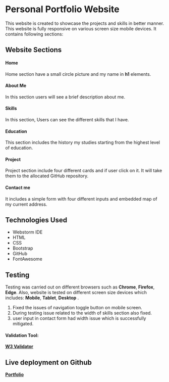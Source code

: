 # Personal Portfolio Website
This website is created to showcase the projects
and skills in better manner. This website is fully responsive on various
screen size mobile devices. It contains following sections: 

## **Website Sections**
#### Home
Home section have a small circle picture and my name in **h1** elements. 
#### About Me
In this section users will see a brief description about me.
#### Skills
In this section, Users can see the different skills that I have.
#### Education
This section includes the history my studies starting from  the highest level of education.
#### Project
Project section include four different cards and if user click on it.
It will take them to the allocated GitHub repository.
#### Contact me
It includes a simple form with four different inputs and embedded map of my current address.

## Technologies Used
<ul>
<li>Webstorm IDE</li>
<li>HTML</li>
<li>CSS</li>
<li>Bootstrap</li>
<li>GitHub</li>
<li>FontAwesome</li>
</ul>


## Testing
Testing was carried out on different browsers such as 
**Chrome**, **Firefox**, **Edge**. Also, website is tested on different
screen size devices which includes: **Mobile**, **Tablet**, **Desktop** .
<ol>
<li>Fixed the issues of navigation toggle button on mobile screen.</li>
<li> During testing issue related to the width of skills section also fixed. </li>
<li> user input in contact form had width issue which is successfully mitigated.</li>
</ol>

#### Validation Tool:
**[W3 Validator](<https://validator.w3.org/>)**

## Live deployment on Github
**[Portfolio](https://sahilbanait.github.io/personal-portfolio/)**
